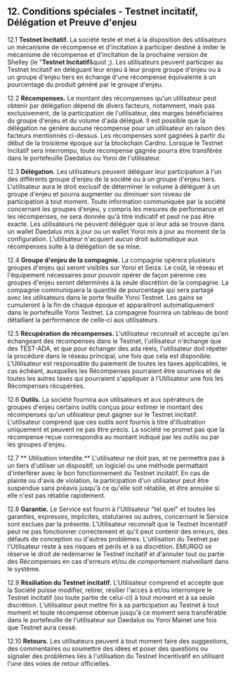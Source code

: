 ## 12. Conditions spéciales - Testnet incitatif, Délégation et Preuve d'enjeu

12.1 **Testnet Incitatif.** La société teste et met à la disposition des utilisateurs un mécanisme de récompense et d'incitation à participer destiné à imiter le mécanisme de récompense et d'incitation de la prochaine version de Shelley (le "**Testnet Incitatif**&quot ;). Les utilisateurs peuvent participer au Testnet Incitatif en déléguant leur enjeu à leur propre groupe d'enjeu ou à un groupe d'enjeu tiers en échange d'une récompense équivalente à un pourcentage du produit généré par le groupe d'enjeu.

12.2 **Récompenses.** Le montant des récompenses qu'un utilisateur peut obtenir par délégation dépend de divers facteurs, notamment, mais pas exclusivement, de la participation de l'utilisateur, des marges bénéficiaires du groupe d'enjeu et du volume d'ada délégué. Il est possible que la délégation ne génère aucune récompense pour un utilisateur en raison des facteurs mentionnés ci-dessus. Les récompenses sont gagnées à partir du début de la troisième époque sur la blockchain Cardno. Lorsque le Testnet Incitatif sera interrompu, toute récompense gagnée pourra être transférée dans le portefeuille Daedalus ou Yoroi de l'utilisateur.

12.3 **Délégation.** Les utilisateurs peuvent déléguer leur participation à l'un des différents groupe d'enjeu de la société ou à un groupe d'enjeu tiers. L'utilisateur aura le droit exclusif de déterminer le volume à déléguer à un groupe d'enjeu et pourra augmenter ou diminuer son niveau de participation à tout moment. Toute information communiquée par la société concernant les groupes d'enjeu, y compris les mesures de performance et les récompenses, ne sera donnée qu'à titre indicatif et peut ne pas être exacte. Les utilisateurs ne peuvent déléguer que si leur ada se trouve dans un wallet Daedalus mis à jour ou un wallet Yoroi mis à jour au moment de la configuration. L'utilisateur n'acquiert aucun droit automatique aux récompenses suite à la délégation de sa mise.

12.4 **Groupe d'enjeu de la compagnie.** La compagnie opèrera plusieurs groupes d'enjeu qui seront visibles sur Yoroi et Seiza. Le coût, le réseau et l'équipement nécessaires pour pouvoir opérer de façon pérenne ces groupes d'enjeu seront déterminés à la seule discrétion de la compagnie. La compagnie communiquera la quantité de pourcentage qui sera partagé avec les utilisateurs dans le porte feuille Yoroi Testnet. Les gains se cumuleront à la fin de chaque époque et apparaitront automatiquement dans le portefeuille Yoroi Testnet. La compagnie fournira un tableau de bord détaillant la performance de celle-ci aux utilisateurs.

12.5 **Récupération de récompenses.** L'utilisateur reconnaît et accepte qu'en échangeant des récompenses dans le Testnet, l'utilisateur n'échange que des TEST-ADA, et que pour échanger des ada réels, l'utilisateur doit répéter la procédure dans le réseau principal, une fois que cela est disponible. L'Utilisateur est responsable du paiement de toutes les taxes applicables, le cas échéant, auxquelles les Récompenses pourraient être soumises et de toutes les autres taxes qui pourraient s'appliquer à l'Utilisateur une fois les Récompenses récupérées.

12.6 **Outils.** La société fournira aux utilisateurs et aux opérateurs de groupes d'enjeu certains outils conçus pour estimer le montant des récompenses qu'un utilisateur peut gagner sur le Testnet incitatif. L'utilisateur comprend que ces outils sont fournis à titre d'illustration uniquement et peuvent ne pas être précis. La société ne promet pas que la récompense reçue correspondra au montant indiqué par les outils ou par les groupes d'enjeu.

12.7 ** Utilisation interdite.** L'utilisateur ne doit pas, et ne permettra pas à un tiers d'utiliser un dispositif, un logiciel ou une méthode permattant d'interférer avec le bon fonctionnement du Testnet incitatif. En cas de plainte ou d'avis de violation, la participation d'un utilisateur peut être suspendue sans préavis jusqu'à ce qu'elle soit rétablie, et être annulée si elle n'est pas rétablie rapidement.

12.8 **Garantie.** Le Service est fourni à l'Utilisateur "tel quel" et toutes les garanties, expresses, implicites, statutaires ou autres, concernant le Service sont exclues par la présente. L'Utilisateur reconnaît que le Testnet Incentatif peut ne pas fonctionner correctement et qu'il peut contenir des erreurs, des défauts de conception ou d'autres problèmes. L'utilisation du Testnet par l'Utilisateur reste à ses risques et périls et à sa discrétion. EMURGO se réserve le droit de redémarrer le Testnet incitatif et d'annuler tout ou partie des Récompenses en cas d'erreurs et/ou de comportement malveillant dans le système.

12.9 **Résiliation du Testnet incitatif.** L'Utilisateur comprend et accepte que la Société puisse modifier, retirer, résilier l'accès à et/ou interrompre le Testnet incitatif (ou toute partie de celui-ci) à tout moment et à sa seule discrétion. L'utilisateur peut mettre fin à sa participation au Testnet à tout moment et toute récompense obtenue jusqu'à ce moment sera transférable dans le portefeuille de l'utilisateur sur Daedalus ou Yoroi Mainet une fois que Testnet aura cessé.

12.10 **Retours.** Les utilisateurs peuvent à tout moment faire des suggestions, des commentaires ou soumettre des idées et poser des questions ou signaler des problèmes liés à l'utilisation du Testnet Incentivatif en utilisant l'une des voies de retour officielles.
